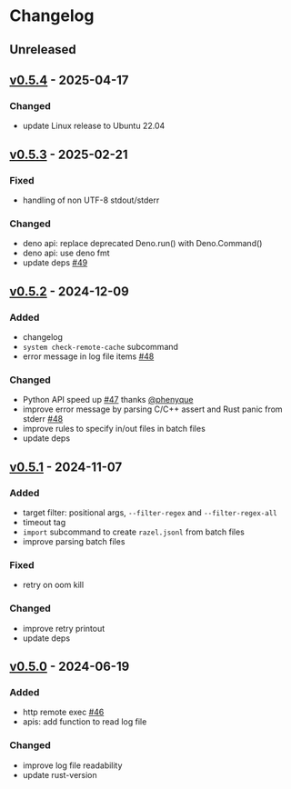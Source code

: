 # Changelog

## Unreleased

## [v0.5.4](https://github.com/reu-dev/razel/releases/tag/v0.5.4) - 2025-04-17

### Changed

- update Linux release to Ubuntu 22.04

## [v0.5.3](https://github.com/reu-dev/razel/releases/tag/v0.5.3) - 2025-02-21

### Fixed

- handling of non UTF-8 stdout/stderr

### Changed

- deno api: replace deprecated Deno.run() with Deno.Command()
- deno api: use deno fmt
- update deps [#49](https://github.com/reu-dev/razel/pull/49)

## [v0.5.2](https://github.com/reu-dev/razel/releases/tag/v0.5.2) - 2024-12-09

### Added

- changelog
- `system check-remote-cache` subcommand
- error message in log file items [#48](https://github.com/reu-dev/razel/pull/48)

### Changed

- Python API speed up [#47](https://github.com/reu-dev/razel/pull/47) thanks [@phenyque](https://github.com/phenyque)
- improve error message by parsing C/C++ assert and Rust panic from
  stderr [#48](https://github.com/reu-dev/razel/pull/48)
- improve rules to specify in/out files in batch files
- update deps

## [v0.5.1](https://github.com/reu-dev/razel/releases/tag/v0.5.1) - 2024-11-07

### Added

- target filter: positional args, `--filter-regex` and `--filter-regex-all`
- timeout tag
- `import` subcommand to create `razel.jsonl` from batch files
- improve parsing batch files

### Fixed

- retry on oom kill

### Changed

- improve retry printout
- update deps

## [v0.5.0](https://github.com/reu-dev/razel/releases/tag/v0.5.0) - 2024-06-19

### Added

- http remote exec [#46](https://github.com/reu-dev/razel/pull/46)
- apis: add function to read log file

### Changed

- improve log file readability
- update rust-version
